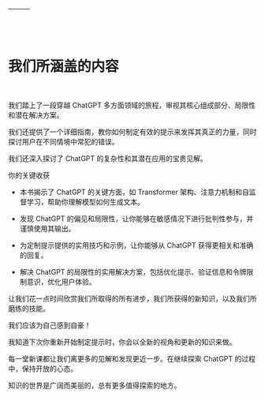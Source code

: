 | ![image](img/chapter_title_corner_decoration_left.png) |  | ![image](img/chapter_title_corner_decoration_right.png) |
| --- | --- | --- |

![image](img/chapter_title_above.png)

# 我们所涵盖的内容

![image](img/chapter_title_below.png)

我们踏上了一段穿越 ChatGPT 多方面领域的旅程，审视其核心组成部分、局限性和潜在解决方案。

我们还提供了一个详细指南，教你如何制定有效的提示来发挥其真正的力量，同时探讨用户在不同情境中常犯的错误。

我们还深入探讨了 ChatGPT 的复杂性和其潜在应用的宝贵见解。

你的关键收获

+   本书揭示了 ChatGPT 的关键方面，如 Transformer 架构、注意力机制和自监督学习，帮助你理解模型如何生成文本。

+   发现 ChatGPT 的偏见和局限性，让你能够在敏感情况下进行批判性参与，并谨慎使用其输出。

+   为定制提示提供的实用技巧和示例，让你能够从 ChatGPT 获得更相关和准确的回复。

+   解决 ChatGPT 的局限性的实用解决方案，包括优化提示、验证信息和令牌限制意识，优化用户体验。

让我们花一点时间欣赏我们所取得的所有进步，我们所获得的新知识，以及我们所磨练的技能。

我们应该为自己感到自豪！

我知道下次你重新开始制定提示时，你会以全新的视角和更新的知识来做。 

每一堂新课都让我们离更多的见解和发现更近一步。在继续探索 ChatGPT 的过程中，保持开放的心态。

知识的世界是广阔而美丽的，总有更多值得探索的地方。
